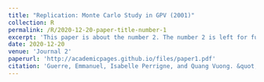 ```yaml
---
title: "Replication: Monte Carlo Study in GPV (2001)"
collection: R
permalink: /R/2020-12-20-paper-title-number-1
excerpt: 'This paper is about the number 2. The number 2 is left for future work.'
date: 2020-12-20
venue: 'Journal 2'
paperurl: 'http://academicpages.github.io/files/paper1.pdf'
citation: 'Guerre, Emmanuel, Isabelle Perrigne, and Quang Vuong. &quot;Optimal nonparametric estimation of first‐price auctions..&quot; <i>Econometrica 68.3 (2000): 525-574</i>. 1(1).'
---
```


